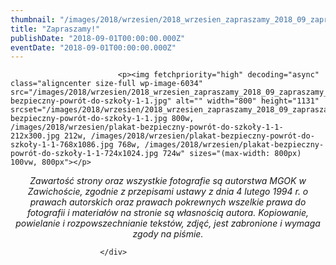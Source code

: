 ```yaml
---
thumbnail: "/images/2018/wrzesien/2018_wrzesien_zapraszamy_2018_09_zapraszamy_plakat-bezpieczny-powrót-do-szkoły-1-1.jpg"
title: "Zapraszamy!"
publishDate: "2018-09-01T00:00:00.000Z"
eventDate: "2018-09-01T00:00:00.000Z"
---
```


<div class="entry-content">
							
							<p><img fetchpriority="high" decoding="async" class="aligncenter size-full wp-image-6034" src="/images/2018/wrzesien/2018_wrzesien_zapraszamy_2018_09_zapraszamy_plakat-bezpieczny-powrót-do-szkoły-1-1.jpg" alt="" width="800" height="1131" srcset="/images/2018/wrzesien/2018_wrzesien_zapraszamy_2018_09_zapraszamy_plakat-bezpieczny-powrót-do-szkoły-1-1.jpg 800w, /images/2018/wrzesien/plakat-bezpieczny-powrót-do-szkoły-1-1-212x300.jpg 212w, /images/2018/wrzesien/plakat-bezpieczny-powrót-do-szkoły-1-1-768x1086.jpg 768w, /images/2018/wrzesien/plakat-bezpieczny-powrót-do-szkoły-1-1-724x1024.jpg 724w" sizes="(max-width: 800px) 100vw, 800px"></p>
<p style="text-align: center;"><em>Zawartość strony oraz wszystkie fotografie są autorstwa MGOK w Zawichoście, zgodnie z przepisami ustawy z dnia 4 lutego 1994 r. o prawach autorskich oraz prawach pokrewnych wszelkie prawa do fotografii i materiałów na stronie są własnością autora. Kopiowanie, powielanie i rozpowszechnianie tekstów, zdjęć, jest zabronione i wymaga zgody na piśmie.</em></p>
						
						</div>
